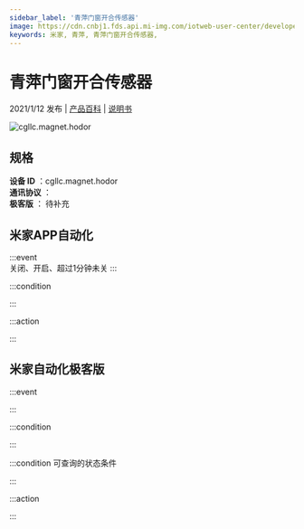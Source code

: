 ```yaml
---
sidebar_label: '青萍门窗开合传感器'
image: https://cdn.cnbj1.fds.api.mi-img.com/iotweb-user-center/developer_1679070103597EkaI1qRs.png?GalaxyAccessKeyId=AKVGLQWBOVIRQ3XLEW&Expires=9223372036854775807&Signature=RTYUpklgEyD7STOyAIAvokM3X5g=
keywords: 米家, 青萍, 青萍门窗开合传感器, 
---
```

# 青萍门窗开合传感器

2021/1/12 发布 | [产品百科](https://home.mi.com/webapp/content/baike/product/index.html?model=cgllc.magnet.hodor/) | [说明书](https://home.mi.com/views/introduction.html?model=cgllc.magnet.hodor&region=cn)

![cgllc.magnet.hodor](https://cdn.cnbj1.fds.api.mi-img.com/iotweb-user-center/developer_1679070103597EkaI1qRs.png?GalaxyAccessKeyId=AKVGLQWBOVIRQ3XLEW&Expires=9223372036854775807&Signature=RTYUpklgEyD7STOyAIAvokM3X5g=)

## 规格  
> 
**设备 ID** ：cgllc.magnet.hodor  
**通讯协议** ：  
**极客版**  ： 待补充 


## 米家APP自动化  

:::event  
关闭、开启、超过1分钟未关
:::

:::condition  

:::

:::action   

:::

## 米家自动化极客版  

:::event  

:::

:::condition  

:::

:::condition 可查询的状态条件  

:::

:::action  

:::

        
